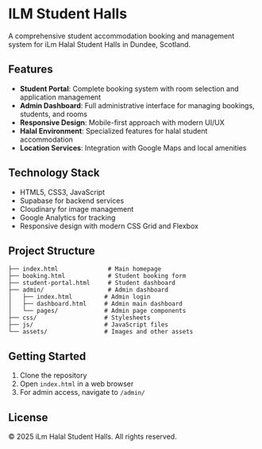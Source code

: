 # ILM Student Halls

A comprehensive student accommodation booking and management system for iLm Halal Student Halls in Dundee, Scotland.

## Features

- **Student Portal**: Complete booking system with room selection and application management
- **Admin Dashboard**: Full administrative interface for managing bookings, students, and rooms
- **Responsive Design**: Mobile-first approach with modern UI/UX
- **Halal Environment**: Specialized features for halal student accommodation
- **Location Services**: Integration with Google Maps and local amenities

## Technology Stack

- HTML5, CSS3, JavaScript
- Supabase for backend services
- Cloudinary for image management
- Google Analytics for tracking
- Responsive design with modern CSS Grid and Flexbox

## Project Structure

```
├── index.html              # Main homepage
├── booking.html            # Student booking form
├── student-portal.html     # Student dashboard
├── admin/                  # Admin dashboard
│   ├── index.html         # Admin login
│   ├── dashboard.html     # Admin main dashboard
│   └── pages/             # Admin page components
├── css/                   # Stylesheets
├── js/                    # JavaScript files
└── assets/                # Images and other assets
```

## Getting Started

1. Clone the repository
2. Open `index.html` in a web browser
3. For admin access, navigate to `/admin/`

## License

© 2025 iLm Halal Student Halls. All rights reserved.